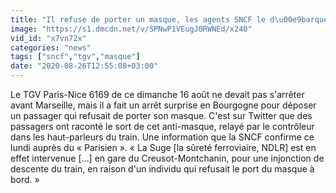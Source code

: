 ```yaml
---
title: "Il refuse de porter un masque, les agents SNCF le d\u00e9barquent du TGV"
image: "https://s1.dmcdn.net/v/SPNwP1VEugJ0RWNEd/x240"
vid_id: "x7vn72x"
categories: "news"
tags: ["sncf","tgv","masque"]
date: "2020-08-26T12:55:08+03:00"
---
```

Le TGV Paris-Nice 6169 de ce dimanche 16 août ne devait pas s'arrêter avant Marseille, mais il a fait un arrêt surprise en Bourgogne pour déposer un passager qui refusait de porter son masque. C'est sur Twitter que des passagers ont raconté le sort de cet anti-masque, relayé par le contrôleur dans les haut-parleurs du train. Une information que la SNCF confirme ce lundi auprès du « Parisien ». « La Suge [la sûreté ferroviaire, NDLR] est en effet intervenue […] en gare du Creusot-Montchanin, pour une injonction de descente du train, en raison d'un individu qui refusait le port du masque à bord. »   <br>
